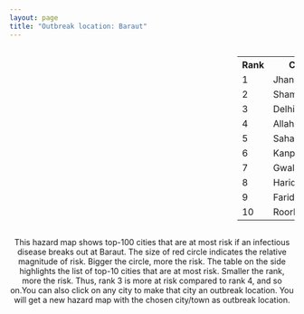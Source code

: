 ```yaml
---
layout: page
title: "Outbreak location: Baraut"
---
```

<div style="width: 100%; overflow: auto;">
<div style="width: 75%; float: left;">
<div id="mapid">
<script src="https://buda-magenta.github.io/hazard_map/load_map.js"></script>

<script>
var marker_outbreak = L.marker([29.154148, 77.305954],{"autoPan": true}).addTo(map); marker_outbreak.bindTooltip("Baraut").openTooltip();

var circle_1 = L.circle([25.531031, 78.652689], {"pane": "markerPane", "color": "red", "fill": true, "fillOpacity": 0.2, "fillRule": "evenodd", "lineCap": "round", "lineJoin": "round", "opacity": 1.0, "radius": 153556, "stroke": true, "weight": 3}).addTo(map);
circle_1.bindTooltip("Jhansi<br>rank: 1<br>hazard index: 0.153557")
circle_1.bindPopup('<a href="https://buda-magenta.github.io/hazard_map/Jhansi">Jhansi</a>')

var circle_2 = L.circle([29.500882, 77.348383], {"pane": "markerPane", "color": "red", "fill": true, "fillOpacity": 0.2, "fillRule": "evenodd", "lineCap": "round", "lineJoin": "round", "opacity": 1.0, "radius": 89429, "stroke": true, "weight": 3}).addTo(map);
circle_2.bindTooltip("Shamli<br>rank: 2<br>hazard index: 0.089429")
circle_2.bindPopup('<a href="https://buda-magenta.github.io/hazard_map/Shamli">Shamli</a>')

var circle_3 = L.circle([28.651718, 77.221939], {"pane": "markerPane", "color": "red", "fill": true, "fillOpacity": 0.2, "fillRule": "evenodd", "lineCap": "round", "lineJoin": "round", "opacity": 1.0, "radius": 28775, "stroke": true, "weight": 3}).addTo(map);
circle_3.bindTooltip("Delhi<br>rank: 3<br>hazard index: 0.028776")
circle_3.bindPopup('<a href="https://buda-magenta.github.io/hazard_map/Delhi">Delhi</a>')

var circle_4 = L.circle([25.438130, 81.833800], {"pane": "markerPane", "color": "red", "fill": true, "fillOpacity": 0.2, "fillRule": "evenodd", "lineCap": "round", "lineJoin": "round", "opacity": 1.0, "radius": 28762, "stroke": true, "weight": 3}).addTo(map);
circle_4.bindTooltip("Allahabad<br>rank: 4<br>hazard index: 0.028763")
circle_4.bindPopup('<a href="https://buda-magenta.github.io/hazard_map/Allahabad">Allahabad</a>')

var circle_5 = L.circle([29.988077, 77.508130], {"pane": "markerPane", "color": "red", "fill": true, "fillOpacity": 0.2, "fillRule": "evenodd", "lineCap": "round", "lineJoin": "round", "opacity": 1.0, "radius": 26490, "stroke": true, "weight": 3}).addTo(map);
circle_5.bindTooltip("Saharanpur<br>rank: 5<br>hazard index: 0.026491")
circle_5.bindPopup('<a href="https://buda-magenta.github.io/hazard_map/Saharanpur">Saharanpur</a>')

var circle_6 = L.circle([26.460914, 80.321759], {"pane": "markerPane", "color": "red", "fill": true, "fillOpacity": 0.2, "fillRule": "evenodd", "lineCap": "round", "lineJoin": "round", "opacity": 1.0, "radius": 9981, "stroke": true, "weight": 3}).addTo(map);
circle_6.bindTooltip("Kanpur<br>rank: 6<br>hazard index: 0.009982")
circle_6.bindPopup('<a href="https://buda-magenta.github.io/hazard_map/Kanpur">Kanpur</a>')

var circle_7 = L.circle([26.203725, 78.157363], {"pane": "markerPane", "color": "red", "fill": true, "fillOpacity": 0.2, "fillRule": "evenodd", "lineCap": "round", "lineJoin": "round", "opacity": 1.0, "radius": 5850, "stroke": true, "weight": 3}).addTo(map);
circle_7.bindTooltip("Gwalior<br>rank: 7<br>hazard index: 0.005850")
circle_7.bindPopup('<a href="https://buda-magenta.github.io/hazard_map/Gwalior">Gwalior</a>')

var circle_8 = L.circle([29.938447, 78.145298], {"pane": "markerPane", "color": "red", "fill": true, "fillOpacity": 0.2, "fillRule": "evenodd", "lineCap": "round", "lineJoin": "round", "opacity": 1.0, "radius": 5444, "stroke": true, "weight": 3}).addTo(map);
circle_8.bindTooltip("Haridwar<br>rank: 8<br>hazard index: 0.005445")
circle_8.bindPopup('<a href="https://buda-magenta.github.io/hazard_map/Haridwar">Haridwar</a>')

var circle_9 = L.circle([28.402979, 77.310384], {"pane": "markerPane", "color": "red", "fill": true, "fillOpacity": 0.2, "fillRule": "evenodd", "lineCap": "round", "lineJoin": "round", "opacity": 1.0, "radius": 2919, "stroke": true, "weight": 3}).addTo(map);
circle_9.bindTooltip("Faridabad<br>rank: 9<br>hazard index: 0.002919")
circle_9.bindPopup('<a href="https://buda-magenta.github.io/hazard_map/Faridabad">Faridabad</a>')

var circle_10 = L.circle([29.869350, 77.890212], {"pane": "markerPane", "color": "red", "fill": true, "fillOpacity": 0.2, "fillRule": "evenodd", "lineCap": "round", "lineJoin": "round", "opacity": 1.0, "radius": 2856, "stroke": true, "weight": 3}).addTo(map);
circle_10.bindTooltip("Roorkee<br>rank: 10<br>hazard index: 0.002857")
circle_10.bindPopup('<a href="https://buda-magenta.github.io/hazard_map/Roorkee">Roorkee</a>')

var circle_11 = L.circle([29.000653, 77.768229], {"pane": "markerPane", "color": "red", "fill": true, "fillOpacity": 0.2, "fillRule": "evenodd", "lineCap": "round", "lineJoin": "round", "opacity": 1.0, "radius": 2720, "stroke": true, "weight": 3}).addTo(map);
circle_11.bindTooltip("Meerut<br>rank: 11<br>hazard index: 0.002721")
circle_11.bindPopup('<a href="https://buda-magenta.github.io/hazard_map/Meerut">Meerut</a>')

var circle_12 = L.circle([23.258486, 77.401989], {"pane": "markerPane", "color": "red", "fill": true, "fillOpacity": 0.2, "fillRule": "evenodd", "lineCap": "round", "lineJoin": "round", "opacity": 1.0, "radius": 2664, "stroke": true, "weight": 3}).addTo(map);
circle_12.bindTooltip("Bhopal<br>rank: 12<br>hazard index: 0.002665")
circle_12.bindPopup('<a href="https://buda-magenta.github.io/hazard_map/Bhopal">Bhopal</a>')

var circle_13 = L.circle([24.700385, 78.518668], {"pane": "markerPane", "color": "red", "fill": true, "fillOpacity": 0.2, "fillRule": "evenodd", "lineCap": "round", "lineJoin": "round", "opacity": 1.0, "radius": 2352, "stroke": true, "weight": 3}).addTo(map);
circle_13.bindTooltip("Lalitpur<br>rank: 13<br>hazard index: 0.002353")
circle_13.bindPopup('<a href="https://buda-magenta.github.io/hazard_map/Lalitpur">Lalitpur</a>')

var circle_14 = L.circle([27.175255, 78.009816], {"pane": "markerPane", "color": "red", "fill": true, "fillOpacity": 0.2, "fillRule": "evenodd", "lineCap": "round", "lineJoin": "round", "opacity": 1.0, "radius": 2143, "stroke": true, "weight": 3}).addTo(map);
circle_14.bindTooltip("Agra<br>rank: 14<br>hazard index: 0.002144")
circle_14.bindPopup('<a href="https://buda-magenta.github.io/hazard_map/Agra">Agra</a>')

var circle_15 = L.circle([26.838100, 80.934600], {"pane": "markerPane", "color": "red", "fill": true, "fillOpacity": 0.2, "fillRule": "evenodd", "lineCap": "round", "lineJoin": "round", "opacity": 1.0, "radius": 2064, "stroke": true, "weight": 3}).addTo(map);
circle_15.bindTooltip("Lucknow<br>rank: 15<br>hazard index: 0.002064")
circle_15.bindPopup('<a href="https://buda-magenta.github.io/hazard_map/Lucknow">Lucknow</a>')

var circle_16 = L.circle([30.733442, 76.779714], {"pane": "markerPane", "color": "red", "fill": true, "fillOpacity": 0.2, "fillRule": "evenodd", "lineCap": "round", "lineJoin": "round", "opacity": 1.0, "radius": 1996, "stroke": true, "weight": 3}).addTo(map);
circle_16.bindTooltip("Chandigarh<br>rank: 16<br>hazard index: 0.001997")
circle_16.bindPopup('<a href="https://buda-magenta.github.io/hazard_map/Chandigarh">Chandigarh</a>')

var circle_17 = L.circle([28.428262, 77.002700], {"pane": "markerPane", "color": "red", "fill": true, "fillOpacity": 0.2, "fillRule": "evenodd", "lineCap": "round", "lineJoin": "round", "opacity": 1.0, "radius": 1850, "stroke": true, "weight": 3}).addTo(map);
circle_17.bindTooltip("Gurgaon<br>rank: 17<br>hazard index: 0.001850")
circle_17.bindPopup('<a href="https://buda-magenta.github.io/hazard_map/Gurgaon">Gurgaon</a>')

var circle_18 = L.circle([28.863842, 78.805778], {"pane": "markerPane", "color": "red", "fill": true, "fillOpacity": 0.2, "fillRule": "evenodd", "lineCap": "round", "lineJoin": "round", "opacity": 1.0, "radius": 1849, "stroke": true, "weight": 3}).addTo(map);
circle_18.bindTooltip("Moradabad<br>rank: 18<br>hazard index: 0.001849")
circle_18.bindPopup('<a href="https://buda-magenta.github.io/hazard_map/Moradabad">Moradabad</a>')

var circle_19 = L.circle([27.876990, 78.137290], {"pane": "markerPane", "color": "red", "fill": true, "fillOpacity": 0.2, "fillRule": "evenodd", "lineCap": "round", "lineJoin": "round", "opacity": 1.0, "radius": 1813, "stroke": true, "weight": 3}).addTo(map);
circle_19.bindTooltip("Aligarh<br>rank: 19<br>hazard index: 0.001813")
circle_19.bindPopup('<a href="https://buda-magenta.github.io/hazard_map/Aligarh">Aligarh</a>')

var circle_20 = L.circle([25.476300, 80.339500], {"pane": "markerPane", "color": "red", "fill": true, "fillOpacity": 0.2, "fillRule": "evenodd", "lineCap": "round", "lineJoin": "round", "opacity": 1.0, "radius": 1665, "stroke": true, "weight": 3}).addTo(map);
circle_20.bindTooltip("Banda<br>rank: 20<br>hazard index: 0.001665")
circle_20.bindPopup('<a href="https://buda-magenta.github.io/hazard_map/Banda">Banda</a>')

var circle_21 = L.circle([28.570784, 77.327107], {"pane": "markerPane", "color": "red", "fill": true, "fillOpacity": 0.2, "fillRule": "evenodd", "lineCap": "round", "lineJoin": "round", "opacity": 1.0, "radius": 1335, "stroke": true, "weight": 3}).addTo(map);
circle_21.bindTooltip("Noida<br>rank: 21<br>hazard index: 0.001335")
circle_21.bindPopup('<a href="https://buda-magenta.github.io/hazard_map/Noida">Noida</a>')

var circle_22 = L.circle([28.733400, 77.298600], {"pane": "markerPane", "color": "red", "fill": true, "fillOpacity": 0.2, "fillRule": "evenodd", "lineCap": "round", "lineJoin": "round", "opacity": 1.0, "radius": 1211, "stroke": true, "weight": 3}).addTo(map);
circle_22.bindTooltip("Loni<br>rank: 22<br>hazard index: 0.001212")
circle_22.bindPopup('<a href="https://buda-magenta.github.io/hazard_map/Loni">Loni</a>')

var circle_23 = L.circle([30.325565, 78.043681], {"pane": "markerPane", "color": "red", "fill": true, "fillOpacity": 0.2, "fillRule": "evenodd", "lineCap": "round", "lineJoin": "round", "opacity": 1.0, "radius": 1202, "stroke": true, "weight": 3}).addTo(map);
circle_23.bindTooltip("Dehradun<br>rank: 23<br>hazard index: 0.001202")
circle_23.bindPopup('<a href="https://buda-magenta.github.io/hazard_map/Dehradun">Dehradun</a>')

var circle_24 = L.circle([19.075990, 72.877393], {"pane": "markerPane", "color": "red", "fill": true, "fillOpacity": 0.2, "fillRule": "evenodd", "lineCap": "round", "lineJoin": "round", "opacity": 1.0, "radius": 1199, "stroke": true, "weight": 3}).addTo(map);
circle_24.bindTooltip("Mumbai<br>rank: 24<br>hazard index: 0.001200")
circle_24.bindPopup('<a href="https://buda-magenta.github.io/hazard_map/Mumbai">Mumbai</a>')

var circle_25 = L.circle([23.160894, 79.949770], {"pane": "markerPane", "color": "red", "fill": true, "fillOpacity": 0.2, "fillRule": "evenodd", "lineCap": "round", "lineJoin": "round", "opacity": 1.0, "radius": 1020, "stroke": true, "weight": 3}).addTo(map);
circle_25.bindTooltip("Jabalpur<br>rank: 25<br>hazard index: 0.001021")
circle_25.bindPopup('<a href="https://buda-magenta.github.io/hazard_map/Jabalpur">Jabalpur</a>')

var circle_26 = L.circle([25.335649, 83.007629], {"pane": "markerPane", "color": "red", "fill": true, "fillOpacity": 0.2, "fillRule": "evenodd", "lineCap": "round", "lineJoin": "round", "opacity": 1.0, "radius": 1005, "stroke": true, "weight": 3}).addTo(map);
circle_26.bindTooltip("Varanasi<br>rank: 26<br>hazard index: 0.001006")
circle_26.bindPopup('<a href="https://buda-magenta.github.io/hazard_map/Varanasi">Varanasi</a>')

var circle_27 = L.circle([23.809612, 78.759114], {"pane": "markerPane", "color": "red", "fill": true, "fillOpacity": 0.2, "fillRule": "evenodd", "lineCap": "round", "lineJoin": "round", "opacity": 1.0, "radius": 953, "stroke": true, "weight": 3}).addTo(map);
circle_27.bindTooltip("Sagar<br>rank: 27<br>hazard index: 0.000953")
circle_27.bindPopup('<a href="https://buda-magenta.github.io/hazard_map/Sagar">Sagar</a>')

var circle_28 = L.circle([30.209087, 76.339872], {"pane": "markerPane", "color": "red", "fill": true, "fillOpacity": 0.2, "fillRule": "evenodd", "lineCap": "round", "lineJoin": "round", "opacity": 1.0, "radius": 842, "stroke": true, "weight": 3}).addTo(map);
circle_28.bindTooltip("Patiala<br>rank: 28<br>hazard index: 0.000842")
circle_28.bindPopup('<a href="https://buda-magenta.github.io/hazard_map/Patiala">Patiala</a>')

var circle_29 = L.circle([27.633333, 77.583333], {"pane": "markerPane", "color": "red", "fill": true, "fillOpacity": 0.2, "fillRule": "evenodd", "lineCap": "round", "lineJoin": "round", "opacity": 1.0, "radius": 833, "stroke": true, "weight": 3}).addTo(map);
circle_29.bindTooltip("Mathura<br>rank: 29<br>hazard index: 0.000834")
circle_29.bindPopup('<a href="https://buda-magenta.github.io/hazard_map/Mathura">Mathura</a>')

var circle_30 = L.circle([29.448006, 77.740685], {"pane": "markerPane", "color": "red", "fill": true, "fillOpacity": 0.2, "fillRule": "evenodd", "lineCap": "round", "lineJoin": "round", "opacity": 1.0, "radius": 815, "stroke": true, "weight": 3}).addTo(map);
circle_30.bindTooltip("Muzaffarnagar<br>rank: 30<br>hazard index: 0.000816")
circle_30.bindPopup('<a href="https://buda-magenta.github.io/hazard_map/Muzaffarnagar">Muzaffarnagar</a>')

var circle_31 = L.circle([21.149813, 79.082056], {"pane": "markerPane", "color": "red", "fill": true, "fillOpacity": 0.2, "fillRule": "evenodd", "lineCap": "round", "lineJoin": "round", "opacity": 1.0, "radius": 812, "stroke": true, "weight": 3}).addTo(map);
circle_31.bindTooltip("Nagpur<br>rank: 31<br>hazard index: 0.000813")
circle_31.bindPopup('<a href="https://buda-magenta.github.io/hazard_map/Nagpur">Nagpur</a>')

var circle_32 = L.circle([28.901090, 76.580194], {"pane": "markerPane", "color": "red", "fill": true, "fillOpacity": 0.2, "fillRule": "evenodd", "lineCap": "round", "lineJoin": "round", "opacity": 1.0, "radius": 775, "stroke": true, "weight": 3}).addTo(map);
circle_32.bindTooltip("Rohtak<br>rank: 32<br>hazard index: 0.000775")
circle_32.bindPopup('<a href="https://buda-magenta.github.io/hazard_map/Rohtak">Rohtak</a>')

var circle_33 = L.circle([27.209822, 79.048137], {"pane": "markerPane", "color": "red", "fill": true, "fillOpacity": 0.2, "fillRule": "evenodd", "lineCap": "round", "lineJoin": "round", "opacity": 1.0, "radius": 685, "stroke": true, "weight": 3}).addTo(map);
circle_33.bindTooltip("Mainpuri<br>rank: 33<br>hazard index: 0.000685")
circle_33.bindPopup('<a href="https://buda-magenta.github.io/hazard_map/Mainpuri">Mainpuri</a>')

var circle_34 = L.circle([28.794068, 79.185930], {"pane": "markerPane", "color": "red", "fill": true, "fillOpacity": 0.2, "fillRule": "evenodd", "lineCap": "round", "lineJoin": "round", "opacity": 1.0, "radius": 675, "stroke": true, "weight": 3}).addTo(map);
circle_34.bindTooltip("Rampur<br>rank: 34<br>hazard index: 0.000676")
circle_34.bindPopup('<a href="https://buda-magenta.github.io/hazard_map/Rampur">Rampur</a>')

var circle_35 = L.circle([23.916667, 78.000000], {"pane": "markerPane", "color": "red", "fill": true, "fillOpacity": 0.2, "fillRule": "evenodd", "lineCap": "round", "lineJoin": "round", "opacity": 1.0, "radius": 665, "stroke": true, "weight": 3}).addTo(map);
circle_35.bindTooltip("Vidisha<br>rank: 35<br>hazard index: 0.000666")
circle_35.bindPopup('<a href="https://buda-magenta.github.io/hazard_map/Vidisha">Vidisha</a>')

var circle_36 = L.circle([27.639077, 76.614452], {"pane": "markerPane", "color": "red", "fill": true, "fillOpacity": 0.2, "fillRule": "evenodd", "lineCap": "round", "lineJoin": "round", "opacity": 1.0, "radius": 660, "stroke": true, "weight": 3}).addTo(map);
circle_36.bindTooltip("Alwar<br>rank: 36<br>hazard index: 0.000660")
circle_36.bindPopup('<a href="https://buda-magenta.github.io/hazard_map/Alwar">Alwar</a>')

var circle_37 = L.circle([29.168807, 75.746110], {"pane": "markerPane", "color": "red", "fill": true, "fillOpacity": 0.2, "fillRule": "evenodd", "lineCap": "round", "lineJoin": "round", "opacity": 1.0, "radius": 626, "stroke": true, "weight": 3}).addTo(map);
circle_37.bindTooltip("Hisar<br>rank: 37<br>hazard index: 0.000626")
circle_37.bindPopup('<a href="https://buda-magenta.github.io/hazard_map/Hisar">Hisar</a>')

var circle_38 = L.circle([29.391275, 76.977168], {"pane": "markerPane", "color": "red", "fill": true, "fillOpacity": 0.2, "fillRule": "evenodd", "lineCap": "round", "lineJoin": "round", "opacity": 1.0, "radius": 611, "stroke": true, "weight": 3}).addTo(map);
circle_38.bindTooltip("Panipat<br>rank: 38<br>hazard index: 0.000611")
circle_38.bindPopup('<a href="https://buda-magenta.github.io/hazard_map/Panipat">Panipat</a>')

var circle_39 = L.circle([25.375241, 77.828119], {"pane": "markerPane", "color": "red", "fill": true, "fillOpacity": 0.2, "fillRule": "evenodd", "lineCap": "round", "lineJoin": "round", "opacity": 1.0, "radius": 608, "stroke": true, "weight": 3}).addTo(map);
circle_39.bindTooltip("Shivpuri<br>rank: 39<br>hazard index: 0.000608")
circle_39.bindPopup('<a href="https://buda-magenta.github.io/hazard_map/Shivpuri">Shivpuri</a>')

var circle_40 = L.circle([27.177366, 78.389912], {"pane": "markerPane", "color": "red", "fill": true, "fillOpacity": 0.2, "fillRule": "evenodd", "lineCap": "round", "lineJoin": "round", "opacity": 1.0, "radius": 604, "stroke": true, "weight": 3}).addTo(map);
circle_40.bindTooltip("Firozabad<br>rank: 40<br>hazard index: 0.000604")
circle_40.bindPopup('<a href="https://buda-magenta.github.io/hazard_map/Firozabad">Firozabad</a>')

var circle_41 = L.circle([29.680327, 76.989625], {"pane": "markerPane", "color": "red", "fill": true, "fillOpacity": 0.2, "fillRule": "evenodd", "lineCap": "round", "lineJoin": "round", "opacity": 1.0, "radius": 596, "stroke": true, "weight": 3}).addTo(map);
circle_41.bindTooltip("Karnal<br>rank: 41<br>hazard index: 0.000596")
circle_41.bindPopup('<a href="https://buda-magenta.github.io/hazard_map/Karnal">Karnal</a>')

var circle_42 = L.circle([24.500000, 77.500000], {"pane": "markerPane", "color": "red", "fill": true, "fillOpacity": 0.2, "fillRule": "evenodd", "lineCap": "round", "lineJoin": "round", "opacity": 1.0, "radius": 588, "stroke": true, "weight": 3}).addTo(map);
circle_42.bindTooltip("Guna<br>rank: 42<br>hazard index: 0.000588")
circle_42.bindPopup('<a href="https://buda-magenta.github.io/hazard_map/Guna">Guna</a>')

var circle_43 = L.circle([29.003314, 77.016732], {"pane": "markerPane", "color": "red", "fill": true, "fillOpacity": 0.2, "fillRule": "evenodd", "lineCap": "round", "lineJoin": "round", "opacity": 1.0, "radius": 575, "stroke": true, "weight": 3}).addTo(map);
circle_43.bindTooltip("Sonipat<br>rank: 43<br>hazard index: 0.000576")
circle_43.bindPopup('<a href="https://buda-magenta.github.io/hazard_map/Sonipat">Sonipat</a>')

var circle_44 = L.circle([30.909016, 75.851601], {"pane": "markerPane", "color": "red", "fill": true, "fillOpacity": 0.2, "fillRule": "evenodd", "lineCap": "round", "lineJoin": "round", "opacity": 1.0, "radius": 554, "stroke": true, "weight": 3}).addTo(map);
circle_44.bindTooltip("Ludhiana<br>rank: 44<br>hazard index: 0.000554")
circle_44.bindPopup('<a href="https://buda-magenta.github.io/hazard_map/Ludhiana">Ludhiana</a>')

var circle_45 = L.circle([24.935635, 82.647701], {"pane": "markerPane", "color": "red", "fill": true, "fillOpacity": 0.2, "fillRule": "evenodd", "lineCap": "round", "lineJoin": "round", "opacity": 1.0, "radius": 551, "stroke": true, "weight": 3}).addTo(map);
circle_45.bindTooltip("Mirzapur<br>rank: 45<br>hazard index: 0.000552")
circle_45.bindPopup('<a href="https://buda-magenta.github.io/hazard_map/Mirzapur">Mirzapur</a>')

var circle_46 = L.circle([28.740613, 77.835426], {"pane": "markerPane", "color": "red", "fill": true, "fillOpacity": 0.2, "fillRule": "evenodd", "lineCap": "round", "lineJoin": "round", "opacity": 1.0, "radius": 546, "stroke": true, "weight": 3}).addTo(map);
circle_46.bindTooltip("Hapur<br>rank: 46<br>hazard index: 0.000546")
circle_46.bindPopup('<a href="https://buda-magenta.github.io/hazard_map/Hapur">Hapur</a>')

var circle_47 = L.circle([25.935955, 79.424328], {"pane": "markerPane", "color": "red", "fill": true, "fillOpacity": 0.2, "fillRule": "evenodd", "lineCap": "round", "lineJoin": "round", "opacity": 1.0, "radius": 521, "stroke": true, "weight": 3}).addTo(map);
circle_47.bindTooltip("Orai<br>rank: 47<br>hazard index: 0.000522")
circle_47.bindPopup('<a href="https://buda-magenta.github.io/hazard_map/Orai">Orai</a>')

var circle_48 = L.circle([26.718324, 79.090254], {"pane": "markerPane", "color": "red", "fill": true, "fillOpacity": 0.2, "fillRule": "evenodd", "lineCap": "round", "lineJoin": "round", "opacity": 1.0, "radius": 491, "stroke": true, "weight": 3}).addTo(map);
circle_48.bindTooltip("Etawah<br>rank: 48<br>hazard index: 0.000492")
circle_48.bindPopup('<a href="https://buda-magenta.github.io/hazard_map/Etawah">Etawah</a>')

var circle_49 = L.circle([26.166667, 77.500000], {"pane": "markerPane", "color": "red", "fill": true, "fillOpacity": 0.2, "fillRule": "evenodd", "lineCap": "round", "lineJoin": "round", "opacity": 1.0, "radius": 491, "stroke": true, "weight": 3}).addTo(map);
circle_49.bindTooltip("Morena<br>rank: 49<br>hazard index: 0.000491")
circle_49.bindPopup('<a href="https://buda-magenta.github.io/hazard_map/Morena">Morena</a>')

var circle_50 = L.circle([26.500000, 78.750000], {"pane": "markerPane", "color": "red", "fill": true, "fillOpacity": 0.2, "fillRule": "evenodd", "lineCap": "round", "lineJoin": "round", "opacity": 1.0, "radius": 465, "stroke": true, "weight": 3}).addTo(map);
circle_50.bindTooltip("Bhind<br>rank: 50<br>hazard index: 0.000466")
circle_50.bindPopup('<a href="https://buda-magenta.github.io/hazard_map/Bhind">Bhind</a>')

var circle_51 = L.circle([28.388861, 77.974798], {"pane": "markerPane", "color": "red", "fill": true, "fillOpacity": 0.2, "fillRule": "evenodd", "lineCap": "round", "lineJoin": "round", "opacity": 1.0, "radius": 463, "stroke": true, "weight": 3}).addTo(map);
circle_51.bindTooltip("Bulandshahr<br>rank: 51<br>hazard index: 0.000463")
circle_51.bindPopup('<a href="https://buda-magenta.github.io/hazard_map/Bulandshahr">Bulandshahr</a>')

var circle_52 = L.circle([28.618753, 78.550874], {"pane": "markerPane", "color": "red", "fill": true, "fillOpacity": 0.2, "fillRule": "evenodd", "lineCap": "round", "lineJoin": "round", "opacity": 1.0, "radius": 459, "stroke": true, "weight": 3}).addTo(map);
circle_52.bindTooltip("Sambhal<br>rank: 52<br>hazard index: 0.000460")
circle_52.bindPopup('<a href="https://buda-magenta.github.io/hazard_map/Sambhal">Sambhal</a>')

var circle_53 = L.circle([30.129326, 77.245483], {"pane": "markerPane", "color": "red", "fill": true, "fillOpacity": 0.2, "fillRule": "evenodd", "lineCap": "round", "lineJoin": "round", "opacity": 1.0, "radius": 450, "stroke": true, "weight": 3}).addTo(map);
circle_53.bindTooltip("Jagadhri<br>rank: 53<br>hazard index: 0.000450")
circle_53.bindPopup('<a href="https://buda-magenta.github.io/hazard_map/Jagadhri">Jagadhri</a>')

var circle_54 = L.circle([25.609324, 85.123525], {"pane": "markerPane", "color": "red", "fill": true, "fillOpacity": 0.2, "fillRule": "evenodd", "lineCap": "round", "lineJoin": "round", "opacity": 1.0, "radius": 431, "stroke": true, "weight": 3}).addTo(map);
circle_54.bindTooltip("Patna<br>rank: 54<br>hazard index: 0.000431")
circle_54.bindPopup('<a href="https://buda-magenta.github.io/hazard_map/Patna">Patna</a>')

var circle_55 = L.circle([25.750000, 78.500000], {"pane": "markerPane", "color": "red", "fill": true, "fillOpacity": 0.2, "fillRule": "evenodd", "lineCap": "round", "lineJoin": "round", "opacity": 1.0, "radius": 422, "stroke": true, "weight": 3}).addTo(map);
circle_55.bindTooltip("Datia<br>rank: 55<br>hazard index: 0.000423")
circle_55.bindPopup('<a href="https://buda-magenta.github.io/hazard_map/Datia">Datia</a>')

var circle_56 = L.circle([28.793170, 76.139128], {"pane": "markerPane", "color": "red", "fill": true, "fillOpacity": 0.2, "fillRule": "evenodd", "lineCap": "round", "lineJoin": "round", "opacity": 1.0, "radius": 410, "stroke": true, "weight": 3}).addTo(map);
circle_56.bindTooltip("Bhiwani<br>rank: 56<br>hazard index: 0.000411")
circle_56.bindPopup('<a href="https://buda-magenta.github.io/hazard_map/Bhiwani">Bhiwani</a>')

var circle_57 = L.circle([28.923397, 78.488317], {"pane": "markerPane", "color": "red", "fill": true, "fillOpacity": 0.2, "fillRule": "evenodd", "lineCap": "round", "lineJoin": "round", "opacity": 1.0, "radius": 409, "stroke": true, "weight": 3}).addTo(map);
circle_57.bindTooltip("Amroha<br>rank: 57<br>hazard index: 0.000410")
circle_57.bindPopup('<a href="https://buda-magenta.github.io/hazard_map/Amroha">Amroha</a>')

var circle_58 = L.circle([18.521428, 73.854454], {"pane": "markerPane", "color": "red", "fill": true, "fillOpacity": 0.2, "fillRule": "evenodd", "lineCap": "round", "lineJoin": "round", "opacity": 1.0, "radius": 404, "stroke": true, "weight": 3}).addTo(map);
circle_58.bindTooltip("Pune<br>rank: 58<br>hazard index: 0.000404")
circle_58.bindPopup('<a href="https://buda-magenta.github.io/hazard_map/Pune">Pune</a>')

var circle_59 = L.circle([28.753900, 77.399900], {"pane": "markerPane", "color": "red", "fill": true, "fillOpacity": 0.2, "fillRule": "evenodd", "lineCap": "round", "lineJoin": "round", "opacity": 1.0, "radius": 393, "stroke": true, "weight": 3}).addTo(map);
circle_59.bindTooltip("Khora<br>rank: 59<br>hazard index: 0.000394")
circle_59.bindPopup('<a href="https://buda-magenta.github.io/hazard_map/Khora">Khora</a>')

var circle_60 = L.circle([30.211200, 77.286390], {"pane": "markerPane", "color": "red", "fill": true, "fillOpacity": 0.2, "fillRule": "evenodd", "lineCap": "round", "lineJoin": "round", "opacity": 1.0, "radius": 391, "stroke": true, "weight": 3}).addTo(map);
circle_60.bindTooltip("Yamunanagar<br>rank: 60<br>hazard index: 0.000391")
circle_60.bindPopup('<a href="https://buda-magenta.github.io/hazard_map/Yamunanagar">Yamunanagar</a>')

var circle_61 = L.circle([17.388786, 78.461065], {"pane": "markerPane", "color": "red", "fill": true, "fillOpacity": 0.2, "fillRule": "evenodd", "lineCap": "round", "lineJoin": "round", "opacity": 1.0, "radius": 384, "stroke": true, "weight": 3}).addTo(map);
circle_61.bindTooltip("Hyderabad<br>rank: 61<br>hazard index: 0.000384")
circle_61.bindPopup('<a href="https://buda-magenta.github.io/hazard_map/Hyderabad">Hyderabad</a>')

var circle_62 = L.circle([30.384367, 76.770421], {"pane": "markerPane", "color": "red", "fill": true, "fillOpacity": 0.2, "fillRule": "evenodd", "lineCap": "round", "lineJoin": "round", "opacity": 1.0, "radius": 363, "stroke": true, "weight": 3}).addTo(map);
circle_62.bindTooltip("Ambala<br>rank: 62<br>hazard index: 0.000364")
circle_62.bindPopup('<a href="https://buda-magenta.github.io/hazard_map/Ambala">Ambala</a>')

var circle_63 = L.circle([26.638076, 82.059024], {"pane": "markerPane", "color": "red", "fill": true, "fillOpacity": 0.2, "fillRule": "evenodd", "lineCap": "round", "lineJoin": "round", "opacity": 1.0, "radius": 355, "stroke": true, "weight": 3}).addTo(map);
circle_63.bindTooltip("Faizabad<br>rank: 63<br>hazard index: 0.000356")
circle_63.bindPopup('<a href="https://buda-magenta.github.io/hazard_map/Faizabad">Faizabad</a>')

var circle_64 = L.circle([28.660965, 76.834676], {"pane": "markerPane", "color": "red", "fill": true, "fillOpacity": 0.2, "fillRule": "evenodd", "lineCap": "round", "lineJoin": "round", "opacity": 1.0, "radius": 354, "stroke": true, "weight": 3}).addTo(map);
circle_64.bindTooltip("Bahadurgarh<br>rank: 64<br>hazard index: 0.000354")
circle_64.bindPopup('<a href="https://buda-magenta.github.io/hazard_map/Bahadurgarh">Bahadurgarh</a>')

var circle_65 = L.circle([29.301826, 76.338471], {"pane": "markerPane", "color": "red", "fill": true, "fillOpacity": 0.2, "fillRule": "evenodd", "lineCap": "round", "lineJoin": "round", "opacity": 1.0, "radius": 345, "stroke": true, "weight": 3}).addTo(map);
circle_65.bindTooltip("Jind<br>rank: 65<br>hazard index: 0.000345")
circle_65.bindPopup('<a href="https://buda-magenta.github.io/hazard_map/Jind">Jind</a>')

var circle_66 = L.circle([13.083694, 80.270186], {"pane": "markerPane", "color": "red", "fill": true, "fillOpacity": 0.2, "fillRule": "evenodd", "lineCap": "round", "lineJoin": "round", "opacity": 1.0, "radius": 334, "stroke": true, "weight": 3}).addTo(map);
circle_66.bindTooltip("Chennai<br>rank: 66<br>hazard index: 0.000335")
circle_66.bindPopup('<a href="https://buda-magenta.github.io/hazard_map/Chennai">Chennai</a>')

var circle_67 = L.circle([29.993040, 76.829223], {"pane": "markerPane", "color": "red", "fill": true, "fillOpacity": 0.2, "fillRule": "evenodd", "lineCap": "round", "lineJoin": "round", "opacity": 1.0, "radius": 322, "stroke": true, "weight": 3}).addTo(map);
circle_67.bindTooltip("Thanesar<br>rank: 67<br>hazard index: 0.000322")
circle_67.bindPopup('<a href="https://buda-magenta.github.io/hazard_map/Thanesar">Thanesar</a>')

var circle_68 = L.circle([26.653396, 77.624206], {"pane": "markerPane", "color": "red", "fill": true, "fillOpacity": 0.2, "fillRule": "evenodd", "lineCap": "round", "lineJoin": "round", "opacity": 1.0, "radius": 314, "stroke": true, "weight": 3}).addTo(map);
circle_68.bindTooltip("Dhaulpur<br>rank: 68<br>hazard index: 0.000315")
circle_68.bindPopup('<a href="https://buda-magenta.github.io/hazard_map/Dhaulpur">Dhaulpur</a>')

var circle_69 = L.circle([26.671329, 83.364583], {"pane": "markerPane", "color": "red", "fill": true, "fillOpacity": 0.2, "fillRule": "evenodd", "lineCap": "round", "lineJoin": "round", "opacity": 1.0, "radius": 306, "stroke": true, "weight": 3}).addTo(map);
circle_69.bindTooltip("Gorakhpur<br>rank: 69<br>hazard index: 0.000307")
circle_69.bindPopup('<a href="https://buda-magenta.github.io/hazard_map/Gorakhpur">Gorakhpur</a>')

var circle_70 = L.circle([29.822821, 76.378310], {"pane": "markerPane", "color": "red", "fill": true, "fillOpacity": 0.2, "fillRule": "evenodd", "lineCap": "round", "lineJoin": "round", "opacity": 1.0, "radius": 300, "stroke": true, "weight": 3}).addTo(map);
circle_70.bindTooltip("Kaithal<br>rank: 70<br>hazard index: 0.000301")
circle_70.bindPopup('<a href="https://buda-magenta.github.io/hazard_map/Kaithal">Kaithal</a>')

var circle_71 = L.circle([28.195647, 76.616518], {"pane": "markerPane", "color": "red", "fill": true, "fillOpacity": 0.2, "fillRule": "evenodd", "lineCap": "round", "lineJoin": "round", "opacity": 1.0, "radius": 299, "stroke": true, "weight": 3}).addTo(map);
circle_71.bindTooltip("Rewari<br>rank: 71<br>hazard index: 0.000299")
circle_71.bindPopup('<a href="https://buda-magenta.github.io/hazard_map/Rewari">Rewari</a>')

var circle_72 = L.circle([21.237947, 81.633683], {"pane": "markerPane", "color": "red", "fill": true, "fillOpacity": 0.2, "fillRule": "evenodd", "lineCap": "round", "lineJoin": "round", "opacity": 1.0, "radius": 295, "stroke": true, "weight": 3}).addTo(map);
circle_72.bindTooltip("Raipur<br>rank: 72<br>hazard index: 0.000295")
circle_72.bindPopup('<a href="https://buda-magenta.github.io/hazard_map/Raipur">Raipur</a>')

var circle_73 = L.circle([25.565691, 80.063489], {"pane": "markerPane", "color": "red", "fill": true, "fillOpacity": 0.2, "fillRule": "evenodd", "lineCap": "round", "lineJoin": "round", "opacity": 1.0, "radius": 292, "stroke": true, "weight": 3}).addTo(map);
circle_73.bindTooltip("Khanna<br>rank: 73<br>hazard index: 0.000292")
circle_73.bindPopup('<a href="https://buda-magenta.github.io/hazard_map/Khanna">Khanna</a>')

var circle_74 = L.circle([27.573243, 78.111739], {"pane": "markerPane", "color": "red", "fill": true, "fillOpacity": 0.2, "fillRule": "evenodd", "lineCap": "round", "lineJoin": "round", "opacity": 1.0, "radius": 285, "stroke": true, "weight": 3}).addTo(map);
circle_74.bindTooltip("Hathras<br>rank: 74<br>hazard index: 0.000286")
circle_74.bindPopup('<a href="https://buda-magenta.github.io/hazard_map/Hathras">Hathras</a>')

var circle_75 = L.circle([28.651718, 77.221939], {"pane": "markerPane", "color": "red", "fill": true, "fillOpacity": 0.2, "fillRule": "evenodd", "lineCap": "round", "lineJoin": "round", "opacity": 1.0, "radius": 284, "stroke": true, "weight": 3}).addTo(map);
circle_75.bindTooltip("Dehri<br>rank: 75<br>hazard index: 0.000285")
circle_75.bindPopup('<a href="https://buda-magenta.github.io/hazard_map/Dehri">Dehri</a>')

var circle_76 = L.circle([22.720362, 75.868200], {"pane": "markerPane", "color": "red", "fill": true, "fillOpacity": 0.2, "fillRule": "evenodd", "lineCap": "round", "lineJoin": "round", "opacity": 1.0, "radius": 283, "stroke": true, "weight": 3}).addTo(map);
circle_76.bindTooltip("Indore<br>rank: 76<br>hazard index: 0.000284")
circle_76.bindPopup('<a href="https://buda-magenta.github.io/hazard_map/Indore">Indore</a>')

var circle_77 = L.circle([25.795593, 82.488341], {"pane": "markerPane", "color": "red", "fill": true, "fillOpacity": 0.2, "fillRule": "evenodd", "lineCap": "round", "lineJoin": "round", "opacity": 1.0, "radius": 270, "stroke": true, "weight": 3}).addTo(map);
circle_77.bindTooltip("Jaunpur<br>rank: 77<br>hazard index: 0.000271")
circle_77.bindPopup('<a href="https://buda-magenta.github.io/hazard_map/Jaunpur">Jaunpur</a>')

var circle_78 = L.circle([28.826162, 77.541656], {"pane": "markerPane", "color": "red", "fill": true, "fillOpacity": 0.2, "fillRule": "evenodd", "lineCap": "round", "lineJoin": "round", "opacity": 1.0, "radius": 270, "stroke": true, "weight": 3}).addTo(map);
circle_78.bindTooltip("Modinagar<br>rank: 78<br>hazard index: 0.000271")
circle_78.bindPopup('<a href="https://buda-magenta.github.io/hazard_map/Modinagar">Modinagar</a>')

var circle_79 = L.circle([28.176959, 77.373112], {"pane": "markerPane", "color": "red", "fill": true, "fillOpacity": 0.2, "fillRule": "evenodd", "lineCap": "round", "lineJoin": "round", "opacity": 1.0, "radius": 265, "stroke": true, "weight": 3}).addTo(map);
circle_79.bindTooltip("Palwal<br>rank: 79<br>hazard index: 0.000266")
circle_79.bindPopup('<a href="https://buda-magenta.github.io/hazard_map/Palwal">Palwal</a>')

var circle_80 = L.circle([12.979120, 77.591300], {"pane": "markerPane", "color": "red", "fill": true, "fillOpacity": 0.2, "fillRule": "evenodd", "lineCap": "round", "lineJoin": "round", "opacity": 1.0, "radius": 262, "stroke": true, "weight": 3}).addTo(map);
circle_80.bindTooltip("Bangalore<br>rank: 80<br>hazard index: 0.000263")
circle_80.bindPopup('<a href="https://buda-magenta.github.io/hazard_map/Bangalore">Bangalore</a>')

var circle_81 = L.circle([29.211757, 78.961731], {"pane": "markerPane", "color": "red", "fill": true, "fillOpacity": 0.2, "fillRule": "evenodd", "lineCap": "round", "lineJoin": "round", "opacity": 1.0, "radius": 252, "stroke": true, "weight": 3}).addTo(map);
circle_81.bindTooltip("Kashipur<br>rank: 81<br>hazard index: 0.000253")
circle_81.bindPopup('<a href="https://buda-magenta.github.io/hazard_map/Kashipur">Kashipur</a>')

var circle_82 = L.circle([26.439874, 80.018000], {"pane": "markerPane", "color": "red", "fill": true, "fillOpacity": 0.2, "fillRule": "evenodd", "lineCap": "round", "lineJoin": "round", "opacity": 1.0, "radius": 243, "stroke": true, "weight": 3}).addTo(map);
circle_82.bindTooltip("Akbarpur<br>rank: 82<br>hazard index: 0.000244")
circle_82.bindPopup('<a href="https://buda-magenta.github.io/hazard_map/Akbarpur">Akbarpur</a>')

var circle_83 = L.circle([24.500000, 81.000000], {"pane": "markerPane", "color": "red", "fill": true, "fillOpacity": 0.2, "fillRule": "evenodd", "lineCap": "round", "lineJoin": "round", "opacity": 1.0, "radius": 243, "stroke": true, "weight": 3}).addTo(map);
circle_83.bindTooltip("Satna<br>rank: 83<br>hazard index: 0.000243")
circle_83.bindPopup('<a href="https://buda-magenta.github.io/hazard_map/Satna">Satna</a>')

var circle_84 = L.circle([28.488378, 78.735249], {"pane": "markerPane", "color": "red", "fill": true, "fillOpacity": 0.2, "fillRule": "evenodd", "lineCap": "round", "lineJoin": "round", "opacity": 1.0, "radius": 237, "stroke": true, "weight": 3}).addTo(map);
circle_84.bindTooltip("Chandausi<br>rank: 84<br>hazard index: 0.000237")
circle_84.bindPopup('<a href="https://buda-magenta.github.io/hazard_map/Chandausi">Chandausi</a>')

var circle_85 = L.circle([28.205907, 77.875714], {"pane": "markerPane", "color": "red", "fill": true, "fillOpacity": 0.2, "fillRule": "evenodd", "lineCap": "round", "lineJoin": "round", "opacity": 1.0, "radius": 230, "stroke": true, "weight": 3}).addTo(map);
circle_85.bindTooltip("Khurja<br>rank: 85<br>hazard index: 0.000231")
circle_85.bindPopup('<a href="https://buda-magenta.github.io/hazard_map/Khurja">Khurja</a>')

var circle_86 = L.circle([26.915458, 75.818982], {"pane": "markerPane", "color": "red", "fill": true, "fillOpacity": 0.2, "fillRule": "evenodd", "lineCap": "round", "lineJoin": "round", "opacity": 1.0, "radius": 222, "stroke": true, "weight": 3}).addTo(map);
circle_86.bindTooltip("Jaipur<br>rank: 86<br>hazard index: 0.000222")
circle_86.bindPopup('<a href="https://buda-magenta.github.io/hazard_map/Jaipur">Jaipur</a>')

var circle_87 = L.circle([26.242511, 82.296169], {"pane": "markerPane", "color": "red", "fill": true, "fillOpacity": 0.2, "fillRule": "evenodd", "lineCap": "round", "lineJoin": "round", "opacity": 1.0, "radius": 220, "stroke": true, "weight": 3}).addTo(map);
circle_87.bindTooltip("Sultanpur<br>rank: 87<br>hazard index: 0.000221")
circle_87.bindPopup('<a href="https://buda-magenta.github.io/hazard_map/Sultanpur">Sultanpur</a>')

var circle_88 = L.circle([22.541418, 88.357691], {"pane": "markerPane", "color": "red", "fill": true, "fillOpacity": 0.2, "fillRule": "evenodd", "lineCap": "round", "lineJoin": "round", "opacity": 1.0, "radius": 219, "stroke": true, "weight": 3}).addTo(map);
circle_88.bindTooltip("Kolkata<br>rank: 88<br>hazard index: 0.000219")
circle_88.bindPopup('<a href="https://buda-magenta.github.io/hazard_map/Kolkata">Kolkata</a>')

var circle_89 = L.circle([23.021624, 72.579707], {"pane": "markerPane", "color": "red", "fill": true, "fillOpacity": 0.2, "fillRule": "evenodd", "lineCap": "round", "lineJoin": "round", "opacity": 1.0, "radius": 218, "stroke": true, "weight": 3}).addTo(map);
circle_89.bindTooltip("Ahmedabad<br>rank: 89<br>hazard index: 0.000218")
circle_89.bindPopup('<a href="https://buda-magenta.github.io/hazard_map/Ahmedabad">Ahmedabad</a>')

var circle_90 = L.circle([27.036604, 78.651436], {"pane": "markerPane", "color": "red", "fill": true, "fillOpacity": 0.2, "fillRule": "evenodd", "lineCap": "round", "lineJoin": "round", "opacity": 1.0, "radius": 209, "stroke": true, "weight": 3}).addTo(map);
circle_90.bindTooltip("Shikohabad<br>rank: 90<br>hazard index: 0.000209")
circle_90.bindPopup('<a href="https://buda-magenta.github.io/hazard_map/Shikohabad">Shikohabad</a>')

var circle_91 = L.circle([27.883846, 78.634890], {"pane": "markerPane", "color": "red", "fill": true, "fillOpacity": 0.2, "fillRule": "evenodd", "lineCap": "round", "lineJoin": "round", "opacity": 1.0, "radius": 208, "stroke": true, "weight": 3}).addTo(map);
circle_91.bindTooltip("Kasganj<br>rank: 91<br>hazard index: 0.000208")
circle_91.bindPopup('<a href="https://buda-magenta.github.io/hazard_map/Kasganj">Kasganj</a>')

var circle_92 = L.circle([31.292011, 75.568058], {"pane": "markerPane", "color": "red", "fill": true, "fillOpacity": 0.2, "fillRule": "evenodd", "lineCap": "round", "lineJoin": "round", "opacity": 1.0, "radius": 206, "stroke": true, "weight": 3}).addTo(map);
circle_92.bindTooltip("Jalandhar<br>rank: 92<br>hazard index: 0.000207")
circle_92.bindPopup('<a href="https://buda-magenta.github.io/hazard_map/Jalandhar">Jalandhar</a>')

var circle_93 = L.circle([27.437194, 79.489129], {"pane": "markerPane", "color": "red", "fill": true, "fillOpacity": 0.2, "fillRule": "evenodd", "lineCap": "round", "lineJoin": "round", "opacity": 1.0, "radius": 206, "stroke": true, "weight": 3}).addTo(map);
circle_93.bindTooltip("Farrukhabad<br>rank: 93<br>hazard index: 0.000207")
circle_93.bindPopup('<a href="https://buda-magenta.github.io/hazard_map/Farrukhabad">Farrukhabad</a>')

var circle_94 = L.circle([23.833962, 80.392456], {"pane": "markerPane", "color": "red", "fill": true, "fillOpacity": 0.2, "fillRule": "evenodd", "lineCap": "round", "lineJoin": "round", "opacity": 1.0, "radius": 178, "stroke": true, "weight": 3}).addTo(map);
circle_94.bindTooltip("Murwara<br>rank: 94<br>hazard index: 0.000179")
circle_94.bindPopup('<a href="https://buda-magenta.github.io/hazard_map/Murwara">Murwara</a>')

var circle_95 = L.circle([25.280733, 83.125128], {"pane": "markerPane", "color": "red", "fill": true, "fillOpacity": 0.2, "fillRule": "evenodd", "lineCap": "round", "lineJoin": "round", "opacity": 1.0, "radius": 172, "stroke": true, "weight": 3}).addTo(map);
circle_95.bindTooltip("Mughal Sarai<br>rank: 95<br>hazard index: 0.000172")
circle_95.bindPopup('<a href="https://buda-magenta.github.io/hazard_map/Mughal_Sarai">Mughal Sarai</a>')

var circle_96 = L.circle([23.174597, 75.785142], {"pane": "markerPane", "color": "red", "fill": true, "fillOpacity": 0.2, "fillRule": "evenodd", "lineCap": "round", "lineJoin": "round", "opacity": 1.0, "radius": 168, "stroke": true, "weight": 3}).addTo(map);
circle_96.bindTooltip("Ujjain<br>rank: 96<br>hazard index: 0.000168")
circle_96.bindPopup('<a href="https://buda-magenta.github.io/hazard_map/Ujjain">Ujjain</a>')

var circle_97 = L.circle([17.723128, 83.301284], {"pane": "markerPane", "color": "red", "fill": true, "fillOpacity": 0.2, "fillRule": "evenodd", "lineCap": "round", "lineJoin": "round", "opacity": 1.0, "radius": 147, "stroke": true, "weight": 3}).addTo(map);
circle_97.bindTooltip("Visakhapatnam<br>rank: 97<br>hazard index: 0.000148")
circle_97.bindPopup('<a href="https://buda-magenta.github.io/hazard_map/Visakhapatnam">Visakhapatnam</a>')

var circle_98 = L.circle([31.634308, 74.873679], {"pane": "markerPane", "color": "red", "fill": true, "fillOpacity": 0.2, "fillRule": "evenodd", "lineCap": "round", "lineJoin": "round", "opacity": 1.0, "radius": 139, "stroke": true, "weight": 3}).addTo(map);
circle_98.bindTooltip("Amritsar<br>rank: 98<br>hazard index: 0.000140")
circle_98.bindPopup('<a href="https://buda-magenta.github.io/hazard_map/Amritsar">Amritsar</a>')

var circle_99 = L.circle([16.508759, 80.618510], {"pane": "markerPane", "color": "red", "fill": true, "fillOpacity": 0.2, "fillRule": "evenodd", "lineCap": "round", "lineJoin": "round", "opacity": 1.0, "radius": 136, "stroke": true, "weight": 3}).addTo(map);
circle_99.bindTooltip("Vijayawada<br>rank: 99<br>hazard index: 0.000136")
circle_99.bindPopup('<a href="https://buda-magenta.github.io/hazard_map/Vijayawada">Vijayawada</a>')

var circle_100 = L.circle([20.843512, 75.525927], {"pane": "markerPane", "color": "red", "fill": true, "fillOpacity": 0.2, "fillRule": "evenodd", "lineCap": "round", "lineJoin": "round", "opacity": 1.0, "radius": 132, "stroke": true, "weight": 3}).addTo(map);
circle_100.bindTooltip("Jalgaon<br>rank: 100<br>hazard index: 0.000133")
circle_100.bindPopup('<a href="https://buda-magenta.github.io/hazard_map/Jalgaon">Jalgaon</a>')
</script>
</div>
</div>


<div style="width: 20%; float: right;">
<table>
<tr>
<th>Rank</th>
<th>City</th>
</tr>

<tr>
<td>1</td>
<td>Jhansi</td>
</tr>

<tr>
<td>2</td>
<td>Shamli</td>
</tr>

<tr>
<td>3</td>
<td>Delhi</td>
</tr>

<tr>
<td>4</td>
<td>Allahabad</td>
</tr>

<tr>
<td>5</td>
<td>Saharanpur</td>
</tr>

<tr>
<td>6</td>
<td>Kanpur</td>
</tr>

<tr>
<td>7</td>
<td>Gwalior</td>
</tr>

<tr>
<td>8</td>
<td>Haridwar</td>
</tr>

<tr>
<td>9</td>
<td>Faridabad</td>
</tr>

<tr>
<td>10</td>
<td>Roorkee</td>
</tr>

</table>
</div>
</div>


<p align="center">This hazard map shows top-100 cities that are at most risk if an infectious disease breaks out at Baraut. The size of red circle indicates the relative magnitude of risk. Bigger the circle, more the risk. The table on the side highlights the list of top-10 cities that are at most risk. Smaller the rank, more the risk. Thus, rank 3 is more at risk compared to rank 4, and so on.You can also click on any city to make that city an outbreak location. You will get a new hazard map with the chosen city/town as outbreak location.
</p>